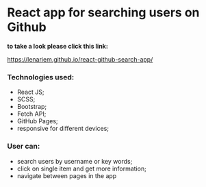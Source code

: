 # React app for searching users on Github

**to take a look please click this link:** 

 https://lenariem.github.io/react-github-search-app/

### Technologies used: 
* React JS;
* SCSS;
* Bootstrap;
* Fetch API;
* GitHub Pages;
* responsive for different devices;

### User can:
* search users by username or key words;
* click on single item and get more information;
* navigate between pages in the app

